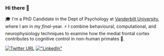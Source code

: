 ### Hi there 👋

🎓 I'm a PhD Candidate in the Dept of Psychology at [Vanderbilt University](https://www.vanderbilt.edu/psychological_sciences/bio/steven-errington), where I am in my _final_-year.
⚡ I combine behavioural, computational, and neurophysiology techniques to examine how the medial frontal cortex contributes to cognitive control in non-human primates 🐒.

[![Twitter URL](https://img.shields.io/twitter/url/https/twitter.com/stevenerrington.svg?style=social&label=Follow%20%40stevenerrington)](https://twitter.com/bukotsunikki)
[!["LinkedIn"](https://img.shields.io/badge/LinkedIn-blue?style=flat&logo=linkedin&labelColor=blue)](https://www.linkedin.com/in/stevenerrington/)
